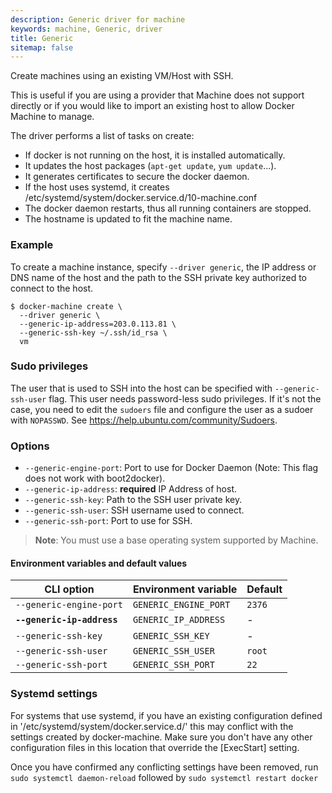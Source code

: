 ```yaml
---
description: Generic driver for machine
keywords: machine, Generic, driver
title: Generic
sitemap: false
---
```


Create machines using an existing VM/Host with SSH.

This is useful if you are using a provider that Machine does not support
directly or if you would like to import an existing host to allow Docker
Machine to manage.

The driver performs a list of tasks on create:

-   If docker is not running on the host, it is installed automatically.
-   It updates the host packages (`apt-get update`, `yum update`...).
-   It generates certificates to secure the docker daemon.
-   If the host uses systemd, it creates /etc/systemd/system/docker.service.d/10-machine.conf
-   The docker daemon restarts, thus all running containers are stopped.
-   The hostname is updated to fit the machine name.


### Example

To create a machine instance, specify `--driver generic`, the IP address or DNS
name of the host and the path to the SSH private key authorized to connect
to the host.

    $ docker-machine create \
      --driver generic \
      --generic-ip-address=203.0.113.81 \
      --generic-ssh-key ~/.ssh/id_rsa \
      vm

### Sudo privileges

The user that is used to SSH into the host can be specified with
`--generic-ssh-user` flag. This user needs password-less sudo
privileges.
If it's not the case, you need to edit the `sudoers` file and configure the user
as a sudoer with `NOPASSWD`. See https://help.ubuntu.com/community/Sudoers.

### Options

-   `--generic-engine-port`: Port to use for Docker Daemon (Note: This flag does not work with boot2docker).
-   `--generic-ip-address`: **required** IP Address of host.
-   `--generic-ssh-key`: Path to the SSH user private key.
-   `--generic-ssh-user`: SSH username used to connect.
-   `--generic-ssh-port`: Port to use for SSH.

> **Note**: You must use a base operating system supported by Machine.

#### Environment variables and default values

| CLI option                 | Environment variable | Default                   |
| -------------------------- | -------------------- | ------------------------- |
| `--generic-engine-port`    | `GENERIC_ENGINE_PORT`| `2376`                    |
| **`--generic-ip-address`** | `GENERIC_IP_ADDRESS` | -                         |
| `--generic-ssh-key`        | `GENERIC_SSH_KEY`    | -                         |
| `--generic-ssh-user`       | `GENERIC_SSH_USER`   | `root`                    |
| `--generic-ssh-port`       | `GENERIC_SSH_PORT`   | `22`                      |

### Systemd settings

For systems that use systemd, if you have an existing configuration defined in
'/etc/systemd/system/docker.service.d/' this  may conflict with the settings created by
docker-machine.  Make sure you don't have any other configuration files in this location
that override the [ExecStart] setting.

Once you have confirmed any conflicting settings have been removed, run
`sudo systemctl daemon-reload` followed by `sudo systemctl restart docker`


